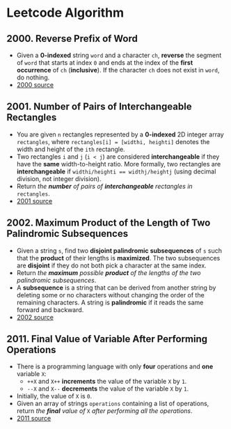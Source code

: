 # Leetcode Algorithm

## 2000. Reverse Prefix of Word

* Given a **0-indexed** string `word` and a character `ch`, **reverse** the segment of `word` that starts at index `0` and ends at the index of the **first occurrence** of `ch` (**inclusive**). If the character `ch` does not exist in `word`, do nothing.
* [2000 source](./2000%20Reverse%20Prefix%20of%20Word.cpp)

## 2001. Number of Pairs of Interchangeable Rectangles

* You are given `n` rectangles represented by a **0-indexed** 2D integer array `rectangles`, where `rectangles[i] = [widthi, heighti]` denotes the width and height of the `ith` rectangle.
* Two rectangles `i` and `j` (`i < j`) are considered **interchangeable** if they have the **same** width-to-height ratio. More formally, two rectangles are **interchangeable** if `widthi/heighti == widthj/heightj` (using decimal division, not integer division).
* Return *the **number** of pairs of **interchangeable** rectangles in* `rectangles`.
* [2001 source](./2001%20Number%20of%20Pairs%20of%20Interchangeable%20Rectangles.cpp)

## 2002. Maximum Product of the Length of Two Palindromic Subsequences

* Given a string `s`, find two **disjoint palindromic subsequences** of `s` such that the **product** of their lengths is **maximized**. The two subsequences are **disjoint** if they do not both pick a character at the same index.
* Return *the **maximum** possible **product** of the lengths of the two palindromic subsequences*.
* A **subsequence** is a string that can be derived from another string by deleting some or no characters without changing the order of the remaining characters. A string is **palindromic** if it reads the same forward and backward.
* [2002 source](./)

## 2011. Final Value of Variable After Performing Operations

* There is a programming language with only **four** operations and **one** variable `X`:
  - `++X` and `X++` **increments** the value of the variable `X` by `1`.
  - `--X` and `X--` **decrements** the value of the variable `X` by `1`.
* Initially, the value of `X` is `0`.
* Given an array of strings `operations` containing a list of operations, return *the **final** value of* `X` *after performing all the operations*.
* [2011 source](./)
